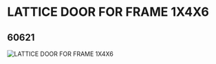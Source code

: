 # LATTICE DOOR FOR FRAME 1X4X6
## 60621
![LATTICE DOOR FOR FRAME 1X4X6](https://lc-www-live-s.legocdn.com/media/bricks/5/2/4610149.jpg)